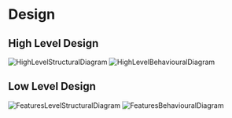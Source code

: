 # Design

## High Level Design 

![HighLevelStructuralDiagram](https://github.com/Himanshu257170/stepin_miniproject/blob/main/6_ImagesAndVideos/high%20level.png)
![HighLevelBehaviouralDiagram](https://github.com/Himanshu257170/stepin_miniproject/blob/main/6_ImagesAndVideos/image.png)

## Low Level Design 


![FeaturesLevelStructuralDiagram](https://github.com/Himanshu257170/stepin_miniproject/blob/main/6_ImagesAndVideos/low%20level%201.png)
![FeaturesBehaviouralDiagram](https://github.com/Himanshu257170/stepin_miniproject/blob/main/6_ImagesAndVideos/low%20level%202.png)
